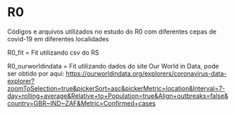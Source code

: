 # R0
Códigos e arquivos utilizados no estudo do R0 com diferentes cepas de covid-19 em diferentes localidades

R0_fit = Fit utilizando csv do RS

R0_ourworldindata = Fit utilizando dados do site Our World in Data, pode ser obtido por aqui: 
https://ourworldindata.org/explorers/coronavirus-data-explorer?zoomToSelection=true&pickerSort=asc&pickerMetric=location&Interval=7-day+rolling+average&Relative+to+Population=true&Align+outbreaks=false&country=GBR~IND~ZAF&Metric=Confirmed+cases
